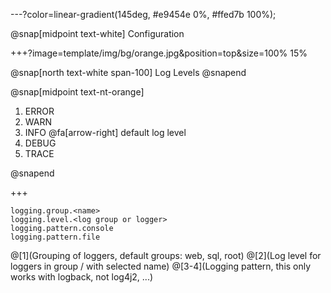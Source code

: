 ---?color=linear-gradient(145deg, #e9454e 0%, #ffed7b 100%);

@snap[midpoint text-white]
Configuration

+++?image=template/img/bg/orange.jpg&position=top&size=100% 15%

@snap[north text-white span-100]
Log Levels
@snapend

@snap[midpoint text-nt-orange]

1. ERROR
2. WARN
3. INFO @fa[arrow-right] default log level
4. DEBUG
5. TRACE

@snapend

+++

```properties
logging.group.<name>
logging.level.<log group or logger>
logging.pattern.console
logging.pattern.file
```

@[1](Grouping of loggers, default groups: web, sql, root)
@[2](Log level for loggers in group / with selected name)
@[3-4](Logging pattern, this only works with logback, not log4j2, ...)